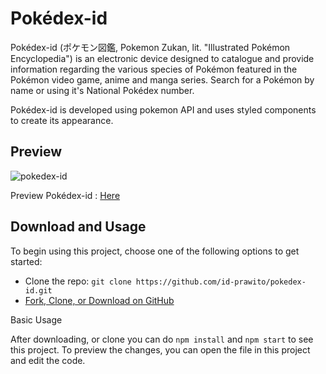 # Pokédex-id

Pokédex-id (ポケモン図鑑, Pokemon Zukan, lit. "Illustrated Pokémon Encyclopedia") is an electronic device designed to catalogue and provide information regarding the various species of Pokémon featured in the Pokémon video game, anime and manga series. Search for a Pokémon by name or using it's National Pokédex number.

Pokédex-id is developed using pokemon API and uses styled components to create its appearance.

## Preview

![pokedex-id](https://user-images.githubusercontent.com/71351196/142396141-ecbeb7f2-0a52-4f08-ad22-19ef5504f5a9.PNG)

Preview Pokédex-id : [Here](https://id-prawito.github.io/pokedex-id/)

## Download and Usage

To begin using this project, choose one of the following options to get started:

* Clone the repo: `git clone https://github.com/id-prawito/pokedex-id.git`
* [Fork, Clone, or Download on GitHub](https://github.com/id-prawito/pokedex-id)

Basic Usage

After downloading, or clone you can do `npm install` and `npm start` to see this project. To preview the changes, you can open the file in this project and edit the code.